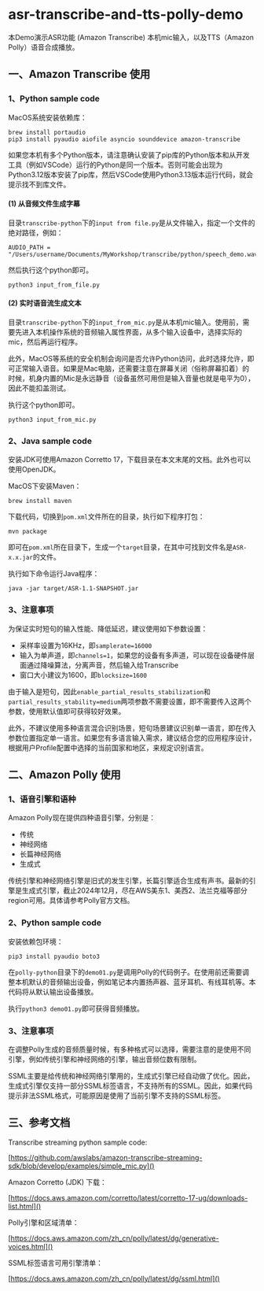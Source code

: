 # asr-transcribe-and-tts-polly-demo

本Demo演示ASR功能 (Amazon Transcribe) 本机mic输入，以及TTS（Amazon Polly）语音合成播放。

## 一、Amazon Transcribe 使用

### 1、Python sample code

MacOS系统安装依赖库：

```shell
brew install portaudio
pip3 install pyaudio aiofile asyncio sounddevice amazon-transcribe
```

如果您本机有多个Python版本，请注意确认安装了pip库的Python版本和从开发工具（例如VSCode）运行的Python是同一个版本。否则可能会出现为Python3.12版本安装了pip库，然后VSCode使用Python3.13版本运行代码，就会提示找不到库文件。

#### (1) 从音频文件生成字幕

目录`transcribe-python`下的`input from file.py`是从文件输入，指定一个文件的绝对路径，例如：

```
AUDIO_PATH = "/Users/username/Documents/MyWorkshop/transcribe/python/speech_demo.wav"
```

然后执行这个python即可。

```shell
python3 input_from_file.py
```

#### (2) 实时语音流生成文本

目录`transcribe-python`下的`input_from_mic.py`是从本机mic输入。使用前，需要先进入本机操作系统的音频输入属性界面，从多个输入设备中，选择实际的mic，然后再运行程序。

此外，MacOS等系统的安全机制会询问是否允许Python访问，此时选择允许，即可正常输入语音。如果是Mac电脑，还需要注意在屏幕关闭（俗称屏幕扣着）的时候，机身内置的Mic是永远静音（设备虽然可用但是输入音量也就是电平为0），因此不能扣盖测试。

执行这个python即可。

```shell
python3 input_from_mic.py
```

### 2、Java sample code

安装JDK可使用Amazon Corretto 17，下载目录在本文末尾的文档。此外也可以使用OpenJDK。

MacOS下安装Maven：

```shell
brew install maven
```

下载代码，切换到`pom.xml`文件所在的目录，执行如下程序打包：

```shell
mvn package
```

即可在`pom.xml`所在目录下，生成一个`target`目录，在其中可找到文件名是`ASR-x.x.jar`的文件。

执行如下命令运行Java程序：

```shell
java -jar target/ASR-1.1-SNAPSHOT.jar
```

### 3、注意事项

为保证实时短句的输入性能、降低延迟，建议使用如下参数设置：

- 采样率设置为16KHz，即`samplerate=16000`
- 输入为单声道，即`channels=1`，如果您的设备有多声道，可以现在设备硬件层面通过降噪算法，分离声音，然后输入给Transcribe
- 窗口大小建议为1600，即`blocksize=1600`

由于输入是短句，因此`enable_partial_results_stabilization`和`partial_results_stability=medium`两项参数不需要设置，即不需要传入这两个参数，使用默认值即可获得较好效果。

此外，不建议使用多种语言混合识别场景，短句场景建议识别单一语言，即在传入参数位置指定单一语言。如果您有多语言输入需求，建议结合您的应用程序设计，根据用户Profile配置中选择的当前国家和地区，来规定识别语言。

## 二、Amazon Polly 使用

### 1、语音引擎和语种

Amazon Polly现在提供四种语音引擎，分别是：

- 传统
- 神经网络
- 长篇神经网络
- 生成式

传统引擎和神经网络引擎是旧式的发生引擎，长篇引擎适合生成有声书。最新的引擎是生成式引擎，截止2024年12月，尽在AWS美东1、美西2、法兰克福等部分region可用。具体请参考Polly官方文档。

### 2、Python sample code

安装依赖包环境：

```shell
pip3 install pyaudio boto3
```

在`polly-python`目录下的`demo01.py`是调用Polly的代码例子。在使用前还需要调整本机默认的音频输出设备，例如笔记本内置扬声器、蓝牙耳机、有线耳机等。本代码将从默认输出设备播放。

执行`python3 demo01.py`即可获得音频播放。

### 3、注意事项

在调整Polly生成的音频质量时候，有多种格式可以选择，需要注意的是使用不同引擎，例如传统引擎和神经网络的引擎，输出音频位数有限制。

SSML主要是给传统和神经网络引擎用的，生成式引擎已经自动做了优化。因此，生成式引擎仅支持一部分SSML标签语言，不支持所有的SSML。因此，如果代码提示非法SSML格式，可能原因是使用了当前引擎不支持的SSML标签。

## 三、参考文档

Transcribe streaming python sample code:

[https://github.com/awslabs/amazon-transcribe-streaming-sdk/blob/develop/examples/simple_mic.py]()

Amazon Corretto (JDK) 下载：

[https://docs.aws.amazon.com/corretto/latest/corretto-17-ug/downloads-list.html]()

Polly引擎和区域清单：

[https://docs.aws.amazon.com/zh_cn/polly/latest/dg/generative-voices.html]()

SSML标签语言可用引擎清单：

[https://docs.aws.amazon.com/zh_cn/polly/latest/dg/ssml.html]()




